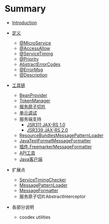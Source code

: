 # Summary

* [Introduction](README.md)

* [定义](定义/README.md)
    * [@MicroService](定义/MicroService.md)
    * [@AccessAllow](定义/AccessAllow.md)
    * [@ServiceTiming](定义/ServiceTiming.md)
    * [@Priority](定义/Priority.md)
    * [AbstractErrorCodes](定义/AbstractErrorCodes.md)
    * [@ErrorMsg](定义/ErrorMsg.md)
    * [@Description](定义/Description.md)

* [工具链](工具链/README.md)
    * [BeanProvider](工具链/beanProvider.md)
    * [TokenManager](工具链/TokenManager.md)
    * [服务原子切片](工具链/Aspects.md)
    * [单元调试](工具链/concrete-test.md)
    * 服务端支持
        * [JSR311 JAX-RS 1.0](工具链/jsr311.md)
        * [JSR339 JAX-RS 2.0](工具链/jsr339.md)
    * [ResourceBundlesMessagePatternLoader](工具链/ResourceBundlesMessagePatternLoader.md)
    * [JavaTextFormatMessageFormatter](工具链/JavaTextFormatMessageFormatter.md)
    * [插件.FreemarkerMessageFormatter](工具链/FreemarkerMessageFormatter.md)
    * [API工具](工具链/API.md)
    * [Java客户端](工具链/JavaClient.md)

* 扩展点
    * [ServiceTimingChecker](扩展点/ServiceTimingChecker.md)
    * [MessagePatternLoader](扩展点/MessagePatternLoader.md)
    * [MessageFormatter](扩展点/MessageFormatter.md)
    * 服务原子切片AbstractInterceptor

* 各部分说明
    * coodex utilities
